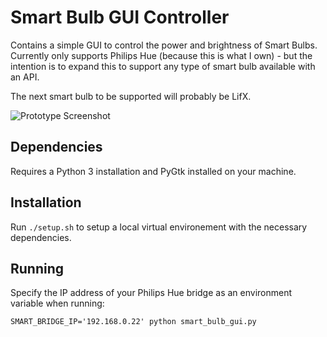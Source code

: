 Smart Bulb GUI Controller
=========================

Contains a simple GUI to control the power and brightness of Smart Bulbs. Currently only supports
Philips Hue (because this is what I own) - but the intention is to expand this to support any type
of smart bulb available with an API.

The next smart bulb to be supported will probably be LifX.

![Prototype Screenshot](http://i.imgur.com/JoueINu.png)

Dependencies
------------
Requires a Python 3 installation and PyGtk installed on your machine.

Installation
------------
Run `./setup.sh` to setup a local virtual environement with the necessary dependencies.

Running
-------

Specify the IP address of your Philips Hue bridge as an environment variable when running:

```
SMART_BRIDGE_IP='192.168.0.22' python smart_bulb_gui.py
```
